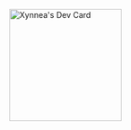 <a href="https://app.daily.dev/xynnea"><img src="https://api.daily.dev/devcards/6564aded39704bb681e51f8b853ae3db.png?r=kn3" width="200" alt="Xynnea's Dev Card"/></a>
<!-- ### Hi there 👋 -->

<!--
**urfavteddybear/urfavteddybear** is a ✨ _special_ ✨ repository because its `README.md` (this file) appears on your GitHub profile.

Here are some ideas to get you started:

- 🔭 I’m currently working on ...
- 🌱 I’m currently learning ...
- 👯 I’m looking to collaborate on ...
- 🤔 I’m looking for help with ...
- 💬 Ask me about ...
- 📫 How to reach me: ...
- 😄 Pronouns: ...
- ⚡ Fun fact: ...
-->
